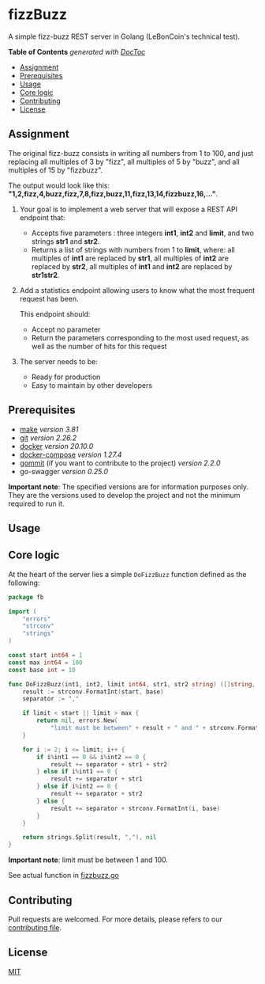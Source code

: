 # fizzBuzz

A simple fizz-buzz REST server in Golang (LeBonCoin's technical test).

<!-- START doctoc generated TOC please keep comment here to allow auto update -->
<!-- DON'T EDIT THIS SECTION, INSTEAD RE-RUN doctoc TO UPDATE -->
**Table of Contents**  *generated with [DocToc](https://github.com/thlorenz/doctoc)*

- [Assignment](#assignment)
- [Prerequisites](#prerequisites)
- [Usage](#usage)
- [Core logic](#core-logic)
- [Contributing](#contributing)
- [License](#license)

<!-- END doctoc generated TOC please keep comment here to allow auto update -->

## Assignment

The original fizz-buzz consists in writing all numbers from 1 to 100, and just replacing all multiples of 3 by "fizz", all multiples of 5 by "buzz", and all multiples of 15 by "fizzbuzz".

The output would look like this: **"1,2,fizz,4,buzz,fizz,7,8,fizz,buzz,11,fizz,13,14,fizzbuzz,16,..."**.

1. Your goal is to implement a web server that will expose a REST API endpoint that:

    - Accepts five parameters : three integers **int1**, **int2** and **limit**, and two strings **str1** and **str2**.
    - Returns a list of strings with numbers from 1 to **limit**, where: all multiples of **int1** are replaced by **str1**, all multiples of **int2** are replaced by **str2**, all multiples of **int1** and **int2** are replaced by **str1str2**.

2. Add a statistics endpoint allowing users to know what the most frequent request has been.

    This endpoint should:

    - Accept no parameter
    - Return the parameters corresponding to the most used request, as well as the number of hits for this request

3. The server needs to be:

    - Ready for production
    - Easy to maintain by other developers

## Prerequisites

- [make](https://www.gnu.org/software/make/manual/make.html) *version 3.81*
- [git](https://git-scm.com/book/en/v2/Getting-Started-Installing-Git) *version 2.26.2*
- [docker](https://docs.docker.com/get-docker/) *version 20.10.0*
- [docker-compose](https://docs.docker.com/compose/install/) *version 1.27.4*
- [gommit](https://github.com/antham/gommit) (if you want to contribute to the project) *version 2.2.0*
- go-swagger *version 0.25.0*

**Important note**: The specified versions are for information purposes only. They are the versions used to develop the project and not the minimum required to run it.

## Usage

## Core logic

At the heart of the server lies a simple ```DoFizzBuzz``` function defined as the following:

```go
package fb

import (
    "errors"
    "strconv"
    "strings"
)

const start int64 = 1
const max int64 = 100
const base int = 10

func DoFizzBuzz(int1, int2, limit int64, str1, str2 string) ([]string, error) {
    result := strconv.FormatInt(start, base)
    separator := ","

    if limit < start || limit > max {
        return nil, errors.New(
            "limit must be between" + result + " and " + strconv.FormatInt(max, base))
    }

    for i := 2; i <= limit; i++ {
        if i%int1 == 0 && i%int2 == 0 {
            result += separator + str1 + str2
        } else if i%int1 == 0 {
            result += separator + str1
        } else if i%int2 == 0 {
            result += separator + str2
        } else {
            result += separator + strconv.FormatInt(i, base)
        }
    }

    return strings.Split(result, ","), nil
}
```

**Important note**: limit must be between 1 and 100.

See actual function in [fizzbuzz.go](./fb/fizzbuzz.go)

## Contributing

Pull requests are welcomed.
For more details, please refers to our [contributing file](.github/CONTRIBUTING/contributing.md).

## License

[MIT](./LICENSE)
